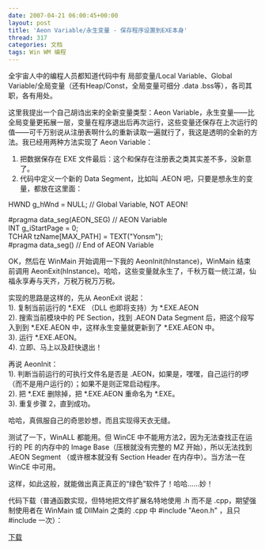 ```yaml
---
date: 2007-04-21 06:00:45+00:00
layout: post
title: 'Aeon Variable/永生变量 - 保存程序设置到EXE本身'
thread: 317
categories: 文档
tags: Win WM 编程
---
```


全宇宙人中的编程人员都知道代码中有 局部变量/Local Variable、Global Variable/全局变量（还有Heap/Const，全局变量可细分 .data .bss等），各司其职，各有用处。  
  
这里我提出一个自己胡诌出来的全新变量类型：Aeon Variable，永生变量——比全局变量更拓展一层，变量在程序退出后再次运行，这些变量还保存在上次运行的值——可千万别说从注册表啊什么的重新读取一遍就行了，我这是透明的全新的方法。我已经用两种方法实现了 Aeon Variable：  
  
1. 把数据保存在 EXE 文件最后：这个和保存在注册表之类其实差不多，没新意了。  
2. 代码中定义一个新的 Data Segment，比如叫 .AEON 吧，只要是想永生的变量，都放在这里面：  
  
HWND g_hWnd = NULL; // Global Variable, NOT AEON!  
  
#pragma data_seg(AEON_SEG) // AEON Variable  
INT g_iStartPage = 0;  
TCHAR tzName[MAX_PATH] = TEXT("Yonsm");  
#pragma data_seg() // End of AEON Variable  
<!-- more -->  
OK，然后在 WinMain 开始调用一下我的 AeonInit(hInstance)，WinMain 结束前调用 AeonExit(hInstance)。哈哈，这些变量就永生了，千秋万载一统江湖，仙福永享寿与天齐，万税万税万万税。  
  
实现的思路是这样的，先从 AeonExit 说起：  
  1). 复制当前运行的 *.EXE （DLL 也即将支持）为 *.EXE.AEON  
  2). 搜索当前模块中的 PE Section，找到 .AEON Data Segment 后，把这个段写入到到 *.EXE.AEON 中，这样永生变量就更新到了 *.EXE.AEON 中。  
 3). 运行 *.EXE.AEON。  
 4). 立即、马上以及赶快退出！  
  
再说 AeonInit：  
 1). 判断当前运行的可执行文件名是否是 .AEON，如果是，嘿嘿，自己运行的啰（而不是用户运行的）；如果不是则正常启动程序。  
 2). 把 *.EXE 删除掉，把 *.EXE.AEON 重命名为 *.EXE。  
 3). 重复步骤 2，直到成功。  
  
哈哈，真佩服自己的奇思妙想，而且实现得天衣无缝。  
  
  
测试了一下，WinALL 都能用。但 WinCE 中不能用方法2，因为无法查找正在运行的 PE 的内存中的 Image Base（压根就没有完整的 MZ 开始），所以无法找到 .AEON Segment （或许根本就没有 Section Header 在内存中）。当方法一在 WinCE 中可用。  
  
这样，如此这般，就能做出真正真正的“绿色”软件了！哈哈……妙！  
  
  
代码下载（普通函数实现，但特地把文件扩展名特地使用 .h 而不是 .cpp，期望强制使用者在 WinMain 或 DllMain 之类的 .cpp 中 #include "Aeon.h" ，且只 #include 一次）：  
  
  
  
[下载](/assets/Aeon.h)  
  


